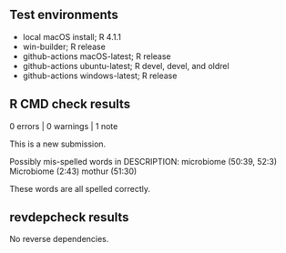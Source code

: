 ## Test environments

- local macOS install; R 4.1.1
- win-builder; R release
- github-actions macOS-latest; R release
- github-actions ubuntu-latest; R devel, devel, and oldrel
- github-actions windows-latest; R release


## R CMD check results

0 errors | 0 warnings | 1 note

This is a new submission.

Possibly mis-spelled words in DESCRIPTION:
  microbiome (50:39, 52:3)
  Microbiome (2:43)
  mothur (51:30)
  
These words are all spelled correctly.


## revdepcheck results

No reverse dependencies.
